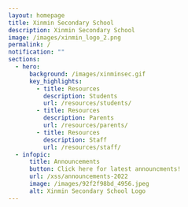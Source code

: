 ```yaml
---
layout: homepage
title: Xinmin Secondary School
description: Xinmin Secondary School
image: /images/xinmin_logo_2.png
permalink: /
notification: ""
sections:
  - hero:
      background: /images/xinminsec.gif
      key_highlights:
        - title: Resources
          description: Students
          url: /resources/students/
        - title: Resources
          description: Parents
          url: /resources/parents/
        - title: Resources
          description: Staff
          url: /resources/staff/
  - infopic:
      title: Announcements
      button: Click here for latest announcments!
      url: /xss/announcements-2022
      image: /images/92f2f98bd_4956.jpeg
      alt: Xinmin Secondary School Logo
---
```


